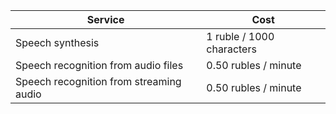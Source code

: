 | Service                                 | Cost                       |
| --------------------------------------- | -------------------------- |
| Speech synthesis                        | 1 ruble / 1000 characters  |
| Speech recognition from audio files     | 0.50 rubles / minute       |
| Speech recognition from streaming audio | 0.50 rubles / minute       |
